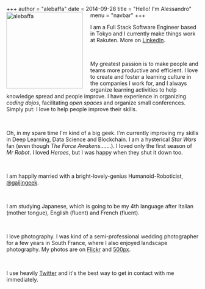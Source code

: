 +++
author = "alebaffa"
date = 2014-09-28
title = "Hello! I'm Alessandro"
menu = "navbar"
+++
<img src="../assets/images/me.jpg" alt="alebaffa" style="width: 200px; float: left; margin-right: 20px; margin-bottom: 1px; margin-top: 0px;"/>

I am a Full Stack Software Engineer based in Tokyo and I currently make things work at Rakuten. More on [LinkedIn](https://www.linkedin.com/in/alessandrobaffa).

<br />

My greatest passion is to make people and teams more productive and efficient. 
I love to create and foster a learning culture in the companies I work for, and I always organize learning activities to help knowledge spread and people improve. I have experience in organizing _coding dojos_, facilitating _open spaces_ and organize small conferences.
Simply put: I love to help people improve their skills.

<br />

Oh, in my spare time I'm kind of a big geek. I'm currently improving my skills in Deep Learning, Data Science and Blockchain. I am a hysterical _Star Wars_ fan (even though _The Force Awakens_.......). I loved only the first season of _Mr Robot_. I loved _Heroes_, but I was happy when they shut it down too.

<br />

I am happily married with a bright-lovely-genius Humanoid-Roboticist, [@gaijingeek](https://twitter.com/gaijingeek). 

<br />

I am studying Japanese, which is going to be my 4th language after Italian (mother tongue), English (fluent) and French (fluent). 

<br />

I love photography. I was kind of a semi-professional wedding photographer for a few years in South France, where I also enjoyed landscape photography. My photos are on [Flickr](https://www.flickr.com/photos/alebaffa/) and [500px](https://500px.com/alebaffa).

<br />

I use heavily [Twitter](https://twitter.com/alebaffa) and it's the best way to get in contact with me immediately.